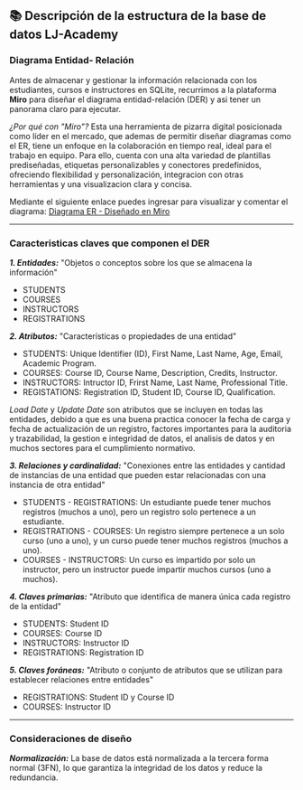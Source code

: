 ## :books: Descripción de la estructura de la base de datos LJ-Academy

### Diagrama Entidad- Relación

Antes de almacenar y gestionar la información relacionada con los estudiantes, cursos e instructores en SQLite, recurrimos a la plataforma **Miro** para diseñar el diagrama entidad-relación (DER) y asi tener un panorama claro para ejecutar.

*¿Por qué con "Miro"?*
Esta una herramienta de pizarra digital posicionada como líder en el mercado, que ademas de permitir diseñar diagramas como el ER, tiene un enfoque en la colaboración en tiempo real, ideal para el trabajo en equipo. Para ello, cuenta con una alta variedad de plantillas prediseñadas, etiquetas personalizables y conectores predefinidos, ofreciendo flexibilidad y personalización, integracion con otras herramientas y una visualizacion clara y concisa.

Mediante el siguiente enlace puedes ingresar para visualizar y comentar el diagrama:
[Diagrama ER - Diseñado en Miro](https://miro.com/app/board/uXjVLb2RN1E=/?share_link_id=291777627541)

---
### Caracteristicas claves que componen el DER

***1. Entidades:***
"Objetos o conceptos sobre los que se almacena la información"

- STUDENTS
- COURSES
- INSTRUCTORS
- REGISTRATIONS

***2. Atributos:***
"Características o propiedades de una entidad"

- STUDENTS: Unique Identifier (ID), First Name, Last Name, Age, Email, Academic Program.
- COURSES: Course ID, Course Name, Description, Credits, Instructor.
- INSTRUCTORS: Intructor ID, Frirst Name, Last Name, Professional Title.
- REGISTATIONS: Registration ID, Student ID, Course ID, Qualification.

*Load Date* y *Update Date* son atributos que se incluyen en todas las entidades, debido a que es una buena practica conocer la fecha de carga y fecha de actualización de un registro, factores importantes para la auditoria y trazabilidad, la gestion e integridad de datos, el analisis de datos y en muchos sectores para el cumplimiento normativo.

***3. Relaciones y cardinalidad:***
"Conexiones entre las entidades y cantidad de instancias de una entidad que pueden estar relacionadas con una instancia de otra entidad"

- STUDENTS - REGISTRATIONS: Un estudiante puede tener muchos registros (muchos a uno), pero un registro solo pertenece a un estudiante.
- REGISTRATIONS - COURSES: Un registro siempre pertenece a un solo curso (uno a uno), y un curso puede tener muchos registros (muchos a uno).
- COURSES - INSTRUCTORS: Un curso es impartido por solo un instructor, pero un instructor puede impartir muchos cursos (uno a muchos).

***4. Claves primarias:***
"Atributo que identifica de manera única cada registro de la entidad"

- STUDENTS: Student ID
- COURSES: Course ID
- INSTRUCTORS: Instructor ID
- REGISTRATIONS: Registration ID

***5. Claves foráneas:***
"Atributo o conjunto de atributos que se utilizan para establecer relaciones entre entidades"

- REGISTRATIONS: Student ID y Course ID
- COURSES: Instructor ID

---
### Consideraciones de diseño

***Normalización:***
La base de datos está normalizada a la tercera forma normal (3FN), lo que garantiza la integridad de los datos y reduce la redundancia.